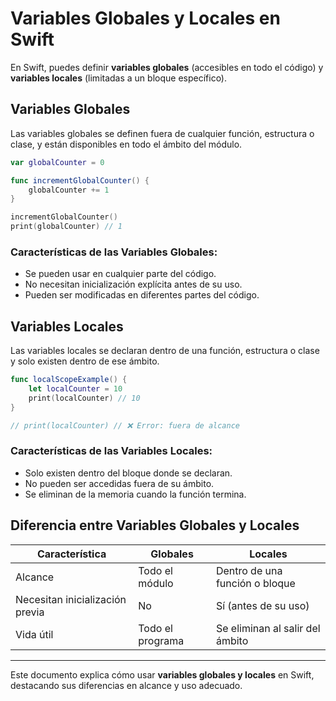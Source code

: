 # Variables Globales y Locales en Swift

En Swift, puedes definir **variables globales** (accesibles en todo el código) y **variables locales** (limitadas a un bloque específico).

## Variables Globales

Las variables globales se definen fuera de cualquier función, estructura o clase, y están disponibles en todo el ámbito del módulo.

```swift
var globalCounter = 0

func incrementGlobalCounter() {
    globalCounter += 1
}

incrementGlobalCounter()
print(globalCounter) // 1
```

### Características de las Variables Globales:
- Se pueden usar en cualquier parte del código.
- No necesitan inicialización explícita antes de su uso.
- Pueden ser modificadas en diferentes partes del código.

## Variables Locales

Las variables locales se declaran dentro de una función, estructura o clase y solo existen dentro de ese ámbito.

```swift
func localScopeExample() {
    let localCounter = 10
    print(localCounter) // 10
}

// print(localCounter) // ❌ Error: fuera de alcance
```

### Características de las Variables Locales:
- Solo existen dentro del bloque donde se declaran.
- No pueden ser accedidas fuera de su ámbito.
- Se eliminan de la memoria cuando la función termina.

## Diferencia entre Variables Globales y Locales

| **Característica** | **Globales** | **Locales** |
|-------------------|------------|------------|
| Alcance | Todo el módulo | Dentro de una función o bloque |
| Necesitan inicialización previa | No | Sí (antes de su uso) |
| Vida útil | Todo el programa | Se eliminan al salir del ámbito |

---

Este documento explica cómo usar **variables globales y locales** en Swift, destacando sus diferencias en alcance y uso adecuado.
